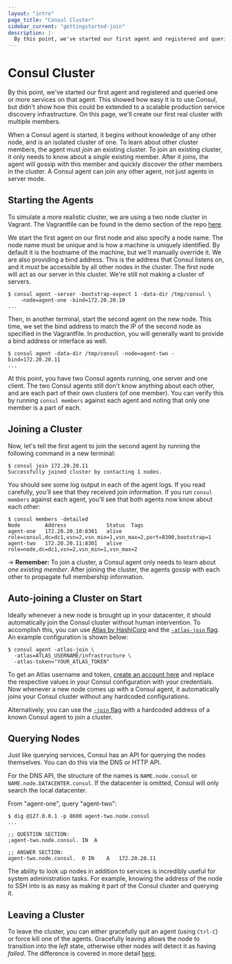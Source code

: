 ```yaml
---
layout: "intro"
page_title: "Consul Cluster"
sidebar_current: "gettingstarted-join"
description: |-
  By this point, we've started our first agent and registered and queried one or more services on that agent. This showed how easy it is to use Consul, but didn't show how this could be extended to a scalable production service discovery infrastructure. On this page, we'll create our first real cluster with multiple members.
---
```


# Consul Cluster

By this point, we've started our first agent and registered and queried
one or more services on that agent. This showed how easy it is to use
Consul, but didn't show how this could be extended to a scalable production
service discovery infrastructure. On this page, we'll create our first
real cluster with multiple members.

When a Consul agent is started, it begins without knowledge of any other node,
and is an isolated cluster of one.  To learn about other cluster members, the
agent must _join_ an existing cluster.  To join an existing cluster, it only
needs to know about a _single_ existing member. After it joins, the agent will
gossip with this member and quickly discover the other members in the cluster.
A Consul agent can join any other agent, not just agents in server mode.

## Starting the Agents

To simulate a more realistic cluster, we are using a two node cluster in
Vagrant. The Vagrantfile can be found in the demo section of the repo
[here](https://github.com/hashicorp/consul/tree/master/demo/vagrant-cluster).

We start the first agent on our first node and also specify a node name.
The node name must be unique and is how a machine is uniquely identified.
By default it is the hostname of the machine, but we'll manually override it.
We are also providing a bind address. This is the address that Consul listens on,
and it *must* be accessible by all other nodes in the cluster. The first node
will act as our server in this cluster. We're still not making a cluster
of servers.

```text
$ consul agent -server -bootstrap-expect 1 -data-dir /tmp/consul \
    -node=agent-one -bind=172.20.20.10
...
```

Then, in another terminal, start the second agent on the new node.
This time, we set the bind address to match the IP of the second node
as specified in the Vagrantfile. In production, you will generally want
to provide a bind address or interface as well.

```text
$ consul agent -data-dir /tmp/consul -node=agent-two -bind=172.20.20.11
...
```

At this point, you have two Consul agents running, one server and one client.
The two Consul agents still don't know anything about each other, and are each part of their own
clusters (of one member). You can verify this by running `consul members`
against each agent and noting that only one member is a part of each.

## Joining a Cluster

Now, let's tell the first agent to join the second agent by running
the following command in a new terminal:

```text
$ consul join 172.20.20.11
Successfully joined cluster by contacting 1 nodes.
```

You should see some log output in each of the agent logs. If you read
carefully, you'll see that they received join information. If you
run `consul members` against each agent, you'll see that both agents now
know about each other:

```text
$ consul members -detailed
Node        Address             Status  Tags
agent-one   172.20.20.10:8301   alive   role=consul,dc=dc1,vsn=2,vsn_min=1,vsn_max=2,port=8300,bootstrap=1
agent-two   172.20.20.11:8301   alive   role=node,dc=dc1,vsn=2,vsn_min=1,vsn_max=2
```

-> **Remember:** To join a cluster, a Consul agent only needs to
learn about <em>one existing member</em>. After joining the cluster, the
agents gossip with each other to propagate full membership information.

## Auto-joining a Cluster on Start
Ideally whenever a new node is brought up in your datacenter, it should automatically join the Consul cluster without human intervention. To accomplish this, you can use [Atlas by HashiCorp](https://atlas.hashicorp.com?utm_source=oss&utm_medium=getting-started-join&utm_campaign=consul) and the [`-atlas-join` flag](/docs/agent/options.html#_atlas_join). An example configuration is shown below:

```text
$ consul agent -atlas-join \
  -atlas=ATLAS_USERNAME/infrastructure \
  -atlas-token="YOUR_ATLAS_TOKEN"
```
To get an Atlas username and token, [create an account here](https://atlas.hashicorp.com/account/new?utm_source=oss&utm_medium=getting-started-join&utm_campaign=consul) and replace the respective values in your Consul configuration with your credentials. Now whenever a new node comes up with a Consul agent, it automatically joins your Consul cluster without any hardcoded configurations.

Alternatively, you can use the [`-join` flag](http://www.consul.io/docs/agent/options.html#_join)
with a hardcoded address of a known Consul agent to join a cluster.

## Querying Nodes

Just like querying services, Consul has an API for querying the
nodes themselves. You can do this via the DNS or HTTP API.

For the DNS API, the structure of the names is `NAME.node.consul` or
`NAME.node.DATACENTER.consul`. If the datacenter is omitted, Consul
will only search the local datacenter.

From "agent-one", query "agent-two":

```
$ dig @127.0.0.1 -p 8600 agent-two.node.consul
...

;; QUESTION SECTION:
;agent-two.node.consul.	IN	A

;; ANSWER SECTION:
agent-two.node.consul.	0 IN	A	172.20.20.11
```

The ability to look up nodes in addition to services is incredibly
useful for system administration tasks. For example, knowing the address
of the node to SSH into is as easy as making it part of the Consul cluster
and querying it.

## Leaving a Cluster

To leave the cluster, you can either gracefully quit an agent (using
`Ctrl-C`) or force kill one of the agents. Gracefully leaving allows
the node to transition into the _left_ state, otherwise other nodes
will detect it as having _failed_. The difference is covered
in more detail [here](/intro/getting-started/agent.html#toc_3).
